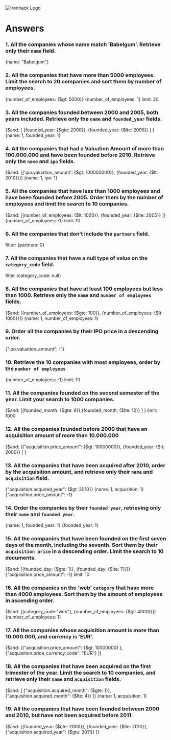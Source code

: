 ![Ironhack Logo](https://i.imgur.com/1QgrNNw.png)

# Answers

### 1. All the companies whose name match 'Babelgum'. Retrieve only their `name` field.

{name: "Babelgum"}

### 2. All the companies that have more than 5000 employees. Limit the search to 20 companies and sort them by **number of employees**.

{number_of_employees: {$gt: 5000}}
{number_of_employees: 1}
limit: 20

### 3. All the companies founded between 2000 and 2005, both years included. Retrieve only the `name` and `founded_year` fields.

{$and: [ {founded_year: {$gte: 2000}}, {founded_year: {$lte: 2005}}  ] } 
{name: 1, founded_year: 1}


### 4. All the companies that had a Valuation Amount of more than 100.000.000 and have been founded before 2010. Retrieve only the `name` and `ipo` fields.

{$and: [{'ipo.valuation_amount': {$gt: 100000000}}, {founded_year: {$lt: 2010}}]}
{name: 1, ipo: 1}

### 5. All the companies that have less than 1000 employees and have been founded before 2005. Order them by the number of employees and limit the search to 10 companies.

{$and: [{number_of_employees: {$lt: 1000}}, {founded_year: {$lte: 2005}} ]}
{number_of_employees: -1}
limit: 10

### 6. All the companies that don't include the `partners` field.

filter: {partners: 0}

### 7. All the companies that have a null type of value on the `category_code` field.

filter {category_code: null}

### 8. All the companies that have at least 100 employees but less than 1000. Retrieve only the `name` and `number of employees` fields.

{$and: [{number_of_employees: {$gte: 100}}, {number_of_employees: {$lt: 1000}}]}
{name: 1, number_of_employees: 1}

### 9. Order all the companies by their IPO price in a descending order.

{"ipo.valuation_amount": -1}


### 10. Retrieve the 10 companies with most employees, order by the `number of employees`

{number_of_employees: -1}
limit: 10

### 11. All the companies founded on the second semester of the year. Limit your search to 1000 companies.

{$and: [{founded_month: {$gte: 6}},{founded_month: {$lte: 12}} ] }
limit: 1000

### 12. All the companies founded before 2000 that have an acquisition amount of more than 10.000.000

{$and: [{"acquisition.price_amount": {$gt: 10000000}}, {founded_year: {$lt: 2000}} ] }

### 13. All the companies that have been acquired after 2010, order by the acquisition amount, and retrieve only their `name` and `acquisition` field.

{"acquisition.acquired_year": {$gt: 2010}}
{name: 1, acquisition: 1}
{"acquisition.price_amount": -1}


### 14. Order the companies by their `founded year`, retrieving only their `name` and `founded year`.

{name: 1, founded_year: 1}
{founded_year: 1}

### 15. All the companies that have been founded on the first seven days of the month, including the seventh. Sort them by their `acquisition price` in a descending order. Limit the search to 10 documents.

{$and: [{founded_day: {$gte: 1}}, {founded_day: {$lte: 7}}]}
{"acquisition.price_amount": -1}
limit: 10

### 16. All the companies on the 'web' `category` that have more than 4000 employees. Sort them by the amount of employees in ascending order.

{$and: [{category_code:"web"}, {number_of_employees: {$gt: 4000}}]}
{number_of_employees: 1}

### 17. All the companies whose acquisition amount is more than 10.000.000, and currency is 'EUR'.

{$and: [{"acquisition.price_amount": {$gt: 10000000} }, {"acquisition.price_currency_code": "EUR"}  ]}

### 18. All the companies that have been acquired on the first trimester of the year. Limit the search to 10 companies, and retrieve only their `name` and `acquisition` fields.

{$and: [ {"acquisition.acquired_month": {$gte: 1}}, {"acquisition.acquired_month": {$lte: 4}} ]}
{name: 1, acquisition: 1}

### 19. All the companies that have been founded between 2000 and 2010, but have not been acquired before 2011.

{$and: [{founded_year: {$gte: 2000}}, {founded_year: {$lte: 2010}}, {"acquisition.acquired_year": {$gte: 2011}} ]}
